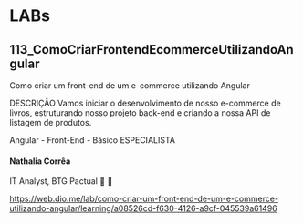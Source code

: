 # LABs

## 113_ComoCriarFrontendEcommerceUtilizandoAngular

Como criar um front-end de um e-commerce utilizando Angular

DESCRIÇÃO
Vamos iniciar o desenvolvimento de nosso e-commerce de livros, estruturando nosso projeto back-end e criando a nossa API de listagem de produtos.

Angular - Front-End - Básico
ESPECIALISTA
#### Nathalia Corrêa
IT Analyst, BTG Pactual
 

https://web.dio.me/lab/como-criar-um-front-end-de-um-e-commerce-utilizando-angular/learning/a08526cd-f630-4126-a9cf-045539a61496

